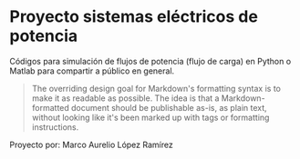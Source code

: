 # Proyecto sistemas eléctricos de potencia
Códigos para simulación de flujos de potencia (flujo de carga) en Python o Matlab para compartir a público en general.

> The overriding design goal for Markdown's
> formatting syntax is to make it as readable
> as possible. The idea is that a
> Markdown-formatted document should be
> publishable as-is, as plain text, without
> looking like it's been marked up with tags
> or formatting instructions.

Proyecto por: Marco Aurelio López Ramírez
